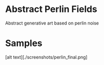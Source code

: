 # Abstract Perlin Fields
Abstract generative art based on perlin noise

# Samples
[alt text][./screenshots/perlin_final.png]
